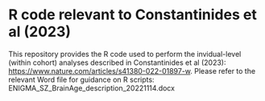# R code relevant to Constantinides et al (2023)
This repository provides the R code used to perform the invidual-level (within cohort) analyses described in Constantinides et al (2023): 
https://www.nature.com/articles/s41380-022-01897-w.
Please refer to the relevant Word file for guidance on R scripts: ENIGMA_SZ_BrainAge_description_20221114.docx
